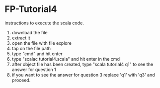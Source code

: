 # FP-Tutorial4

instructions to execute the scala code.

1) download the file
2) extract it
3) open the file with file explore
4) tap on the file path
5) type "cmd" and hit enter
6) type "scalac tutorial4.scala" and hit enter in the cmd
7) after object file has been created, type "scala tutorial4 q1" to see the answer for question 1
8) if you want to see the answer for question 3 replace 'q1' with 'q3' and proceed.
